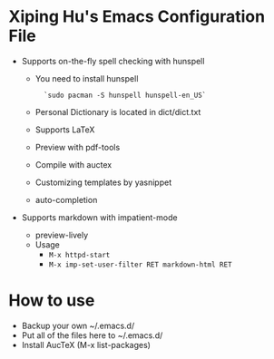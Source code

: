 # Xiping Hu's Emacs Configuration File

* Supports on-the-fly spell checking with hunspell

	* You need to install hunspell

			`sudo pacman -S hunspell hunspell-en_US`

	* Personal Dictionary is located in dict/dict.txt
	* Supports LaTeX
  
  * Preview with pdf-tools
  * Compile with auctex
  * Customizing templates by yasnippet
  * auto-completion

* Supports markdown with impatient-mode
  
  * preview-lively
  * Usage
    * `M-x httpd-start`
	* `M-x imp-set-user-filter RET markdown-html RET`

# How to use

* Backup your own ~/.emacs.d/
* Put all of the files here to ~/.emacs.d/
* Install AucTeX (M-x list-packages)


